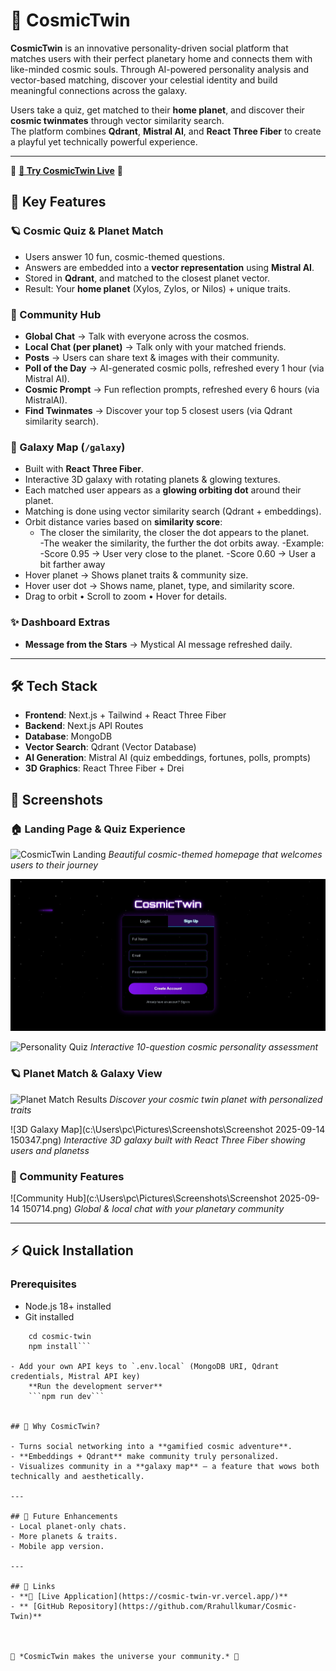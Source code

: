 # 🌌 CosmicTwin

**CosmicTwin** is an innovative personality-driven social platform that matches users with their perfect planetary home and connects them with like-minded cosmic souls. Through AI-powered personality analysis and vector-based matching, discover your celestial identity and build meaningful connections across the galaxy.

Users take a quiz, get matched to their **home planet**, and discover their **cosmic twinmates** through vector similarity search.  
The platform combines **Qdrant**, **Mistral AI**, and **React Three Fiber** to create a playful yet technically powerful experience.

---
🌟 **[🚀 Try CosmicTwin Live](https://cosmic-twin-vr.vercel.app/)** 🌟

## 🚀 Key Features

### 🪐 Cosmic Quiz & Planet Match
- Users answer 10 fun, cosmic-themed questions.
- Answers are embedded into a **vector representation** using **Mistral AI**.
- Stored in **Qdrant**, and matched to the closest planet vector.
- Result: Your **home planet** (Xylos, Zylos, or Nilos) + unique traits.

### 💬 Community Hub
- **Global Chat** → Talk with everyone across the cosmos.
- **Local Chat (per planet)** → Talk only with your matched friends.
- **Posts** → Users can share text & images with their community.
- **Poll of the Day** → AI-generated cosmic polls, refreshed every 1 hour (via Mistral AI).
- **Cosmic Prompt** → Fun reflection prompts, refreshed every 6 hours (via MistralAI).
- **Find Twinmates** → Discover your top 5 closest users (via Qdrant similarity search).

### 🌌 Galaxy Map (`/galaxy`)
- Built with **React Three Fiber**.
- Interactive 3D galaxy with rotating planets & glowing textures.
- Each matched user appears as a **glowing orbiting dot** around their planet.
- Matching is done using vector similarity search (Qdrant + embeddings).
- Orbit distance varies based on **similarity score**:
  - The closer the similarity, the closer the dot appears to the planet.  
  -The weaker the similarity, the further the dot orbits away.
  -Example:
   -Score 0.95 → User very close to the planet.
   -Score 0.60 → User a bit farther away
- Hover planet → Shows planet traits & community size.
- Hover user dot → Shows name, planet, type, and similarity score.
- Drag to orbit • Scroll to zoom • Hover for details.

### ✨ Dashboard Extras
- **Message from the Stars** → Mystical AI message refreshed daily.

---

## 🛠️ Tech Stack

- **Frontend**: Next.js + Tailwind + React Three Fiber
- **Backend**: Next.js API Routes
- **Database**: MongoDB
- **Vector Search**: Qdrant (Vector Database)
- **AI Generation**: Mistral AI (quiz embeddings, fortunes, polls, prompts)
- **3D Graphics**: React Three Fiber + Drei

## 📸 Screenshots

### 🏠 Landing Page & Quiz Experience
![CosmicTwin Landing](./Screenshot_14-9-2025_145852_cosmic-twin-vr.vercel.app.jpeg)
*Beautiful cosmic-themed homepage that welcomes users to their journey*

![Login/Signup](Screenshot_14-9-2025_145959_cosmic-twin-vr.vercel.app.jpeg)

![Personality Quiz](c:\Users\pc\Downloads\Screenshot_14-9-2025_15132_cosmic-twin-vr.vercel.app.jpeg)
*Interactive 10-question cosmic personality assessment*

### 🪐 Planet Match & Galaxy View
![Planet Match Results](c:\Users\pc\Downloads\Screenshot_14-9-2025_15217_cosmic-twin-vr.vercel.app.jpeg)
*Discover your cosmic twin planet with personalized traits*

![3D Galaxy Map](c:\Users\pc\Pictures\Screenshots\Screenshot 2025-09-14 150347.png)
*Interactive 3D galaxy built with React Three Fiber showing users and planetss*

### 💬 Community Features
![Community Hub](c:\Users\pc\Pictures\Screenshots\Screenshot 2025-09-14 150714.png)
*Global & local chat with your planetary community*

---


## ⚡ Quick Installation

### Prerequisites
- Node.js 18+ installed
- Git installed
```git clone https://github.com/Rrahullkumar/Cosmic-Twin
    cd cosmic-twin
    npm install```

- Add your own API keys to `.env.local` (MongoDB URI, Qdrant credentials, Mistral API key)
    **Run the development server**
    ```npm run dev```


## 🌟 Why CosmicTwin?

- Turns social networking into a **gamified cosmic adventure**.  
- **Embeddings + Qdrant** make community truly personalized.  
- Visualizes community in a **galaxy map** — a feature that wows both technically and aesthetically.  

---

## 📌 Future Enhancements
- Local planet-only chats.  
- More planets & traits.   
- Mobile app version.  

---

## 🔗 Links
- **🌟 [Live Application](https://cosmic-twin-vr.vercel.app/)**
- ** [GitHub Repository](https://github.com/Rrahullkumar/Cosmic-Twin)**



🌠 *CosmicTwin makes the universe your community.* 🚀
